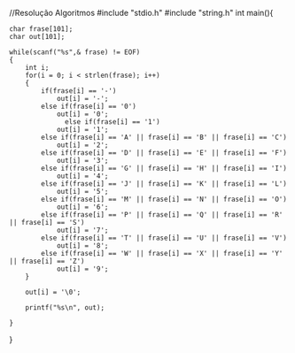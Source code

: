 //Resolução Algoritmos
#include "stdio.h"
#include "string.h"
int main(){

    char frase[101];
    char out[101];

    while(scanf("%s",& frase) != EOF)
    {
        int i;
        for(i = 0; i < strlen(frase); i++)
        {
            if(frase[i] == '-')
                out[i] = '-';
            else if(frase[i] == '0')
                out[i] = '0';            
			      else if(frase[i] == '1')
                out[i] = '1';
            else if(frase[i] == 'A' || frase[i] == 'B' || frase[i] == 'C')
                out[i] = '2';
            else if(frase[i] == 'D' || frase[i] == 'E' || frase[i] == 'F')
                out[i] = '3';
            else if(frase[i] == 'G' || frase[i] == 'H' || frase[i] == 'I')
                out[i] = '4';
            else if(frase[i] == 'J' || frase[i] == 'K' || frase[i] == 'L')
                out[i] = '5';
            else if(frase[i] == 'M' || frase[i] == 'N' || frase[i] == 'O')
                out[i] = '6';
            else if(frase[i] == 'P' || frase[i] == 'Q' || frase[i] == 'R' || frase[i] == 'S')
                out[i] = '7';
            else if(frase[i] == 'T' || frase[i] == 'U' || frase[i] == 'V')
                out[i] = '8';
            else if(frase[i] == 'W' || frase[i] == 'X' || frase[i] == 'Y' || frase[i] == 'Z')
                out[i] = '9';
        }
        
        out[i] = '\0';

        printf("%s\n", out);
        
    }

}